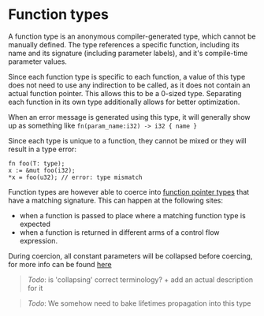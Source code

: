 # Function types

A function type is an anonymous compiler-generated type, which cannot be manually defined.
The type references a specific function, including its name and its signature (including parameter labels), and it's compile-time parameter values.

Since each function type is specific to each function, a value of this type does not need to use any indirection to be called, as it does not contain an actual function pointer.
This allows this to be a 0-sized type.
Separating each function in its own type additionally allows for better optimization.

When an error message is generated using this type, it will generally show up as something like `fn(param_name:i32) -> i32 { name }`

Since each type is unique to a function, they cannot be mixed or they will result in a type error:
```
fn foo(T: type);
x := &mut foo(i32);
*x = foo(u32); // error: type mismatch
```

Function types are however able to coerce into [function pointer types] that have a matching signature.
This can happen at the following sites:
- when a function is passed to place where a matching function type is expected
- when a function is returned in different arms of a control flow expression.

During coercion, all constant parameters will be collapsed before coercing, for more info can be found [here]()

> _Todo_: is 'collapsing' correct terminology? + add an actual description for it

> _Todo_: We somehow need to bake lifetimes propagation into this type



[function pointer types]: ./function-pointer-types.md